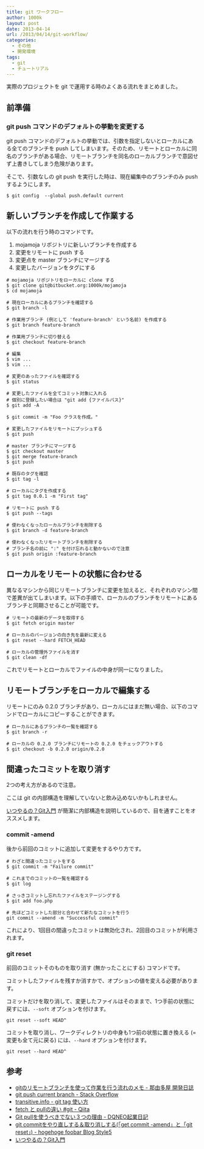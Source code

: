```yaml
---
title: git ワークフロー
author: 1000k
layout: post
date: 2013-04-14
url: /2013/04/14/git-workflow/
categories:
  - その他
  - 開発環境
tags:
  - git
  - チュートリアル
---
```

実際のプロジェクトを git で運用する時のよくある流れをまとめました。

<!--more-->

## 前準備

### git push コマンドのデフォルトの挙動を変更する

git push コマンドのデフォルトの挙動では、引数を指定しないとローカルにある全てのブランチを push してしまいます。そのため、リモートとローカルに同名のブランチがある場合、リモートブランチを同名のローカルブランチで意図せず上書きしてしまう危険があります。

そこで、引数なしの git push を実行した時は、現在編集中のブランチのみ push するようにします。

```
$ git config  --global push.default current
```


## 新しいブランチを作成して作業する

以下の流れを行う時のコマンドです。

  1. mojamoja リポジトリに新しいブランチを作成する
  2. 変更をリモートに push する
  3. 変更点を master ブランチにマージする
  4. 変更したバージョンをタグにする

```
# mojamoja リポジトリをローカルに clone する
$ git clone git@bitbucket.org:1000k/mojamoja
$ cd mojamoja

# 現在ローカルにあるブランチを確認する
$ git branch -l

# 作業用ブランチ (例として 'feature-branch' という名前) を作成する
$ git branch feature-branch

# 作業用ブランチに切り替える
$ git checkout feature-branch

# 編集
$ vim ...
$ vim ...

# 変更のあったファイルを確認する
$ git status

# 変更したファイルを全てコミット対象に入れる
# 個別に登録したい場合は "git add {ファイルパス}"
$ git add -A

$ git commit -m "Foo クラスを作成。"

# 変更したファイルをリモートにプッシュする
$ git push

# master ブランチにマージする
$ git checkout master
$ git merge feature-branch
$ git push

# 既存のタグを確認
$ git tag -l

# ローカルにタグを作成する
$ git tag 0.0.1 -m "First tag"

# リモートに push する
$ git push --tags

# 使わなくなったローカルブランチを削除する
$ git branch -d feature-branch

# 使わなくなったリモートブランチを削除する
# ブランチ名の前に ":" を付け忘れると動かないので注意
$ git push origin :feature-branch
```


## ローカルをリモートの状態に合わせる

異なるマシンから同じリモートブランチに変更を加えると、それぞれのマシン間で差異が出てしまいます。以下の手順で、ローカルのブランチをリモートにあるブランチと同期させることが可能です。

```
# リモートの最新のデータを取得する
$ git fetch origin master

# ローカルのバージョンの向き先を最新に変える
$ git reset --hard FETCH_HEAD

# ローカルの管理外ファイルを消す
$ git clean -df
```


これでリモートとローカルでファイルの中身が同一になりました。

## リモートブランチをローカルで編集する

リモートにのみ 0.2.0 ブランチがあり、ローカルにはまだ無い場合、以下のコマンドでローカルにコピーすることができます。

```
# ローカルにあるブランチの一覧を確認する
$ git branch -r

# ローカルの 0.2.0 ブランチにリモートの 0.2.0 をチェックアウトする
$ git checkout -b 0.2.0 origin/0.2.0
```


## 間違ったコミットを取り消す

2つの考え方があるので注意。

ここは git の内部構造を理解していないと飲み込めないかもしれません。

[いつやるの？Git入門](http://www.slideshare.net/matsukaz/git-17499005) が簡潔に内部構造を説明しているので、目を通すことをオススメします。

### commit -amend

後から前回のコミットに追加して変更をするやり方です。

```
# わざと間違ったコミットをする
$ git commit -m "Failure commit"

# これまでのコミットの一覧を確認する
$ git log

# さっきコミットし忘れたファイルをステージングする
$ git add foo.php

# 先ほどコミットした部分と合わせて新たなコミットを行う
git commit --amend -m "Successful commit"
```


これにより、1回目の間違ったコミットは無効化され、2回目のコミットが利用されます。

### git reset

前回のコミットそのものを取り消す (無かったことにする) コマンドです。

コミットしたファイルを残すか消すかで、オプションの値を変える必要があります。

コミットだけを取り消して、変更したファイルはそのままで、1つ手前の状態に戻すには、`--soft` オプションを付けます。

```
git reset --soft HEAD^
```


コミットを取り消し、ワークディレクトリの中身も1つ前の状態に置き換える (= 変更も全て元に戻る) には、`--hard` オプションを付けます。

```
git reset --hard HEAD^
```


## 参考

  * [gitのリモートブランチを使って作業を行う流れのメモ - 那由多屋 開発日誌](http://d.hatena.ne.jp/nayutaya/20090519/1242701594)
  * [git push current branch - Stack Overflow](http://stackoverflow.com/questions/948354/git-push-current-branch)
  * [transitive.info - git tag 使い方](http://transitive.info/article/git/command/tag/)
  * [fetch と pullの違い #git - Qiita](http://qiita.com/items/e082d64f3f8b424e9b7d)
  * [Git pullを使うべきでない３つの理由 - DQNEO起業日記](http://dqn.sakusakutto.jp/2012/11/git_pull.html)
  * [git commitをやり直しする＆取り消しする(「get commit -amend」と「git reset」) - hogehoge foobar Blog Style5](http://d.hatena.ne.jp/mrgoofy33/20100910/1284069468)
  * [いつやるの？Git入門](http://www.slideshare.net/matsukaz/git-17499005)